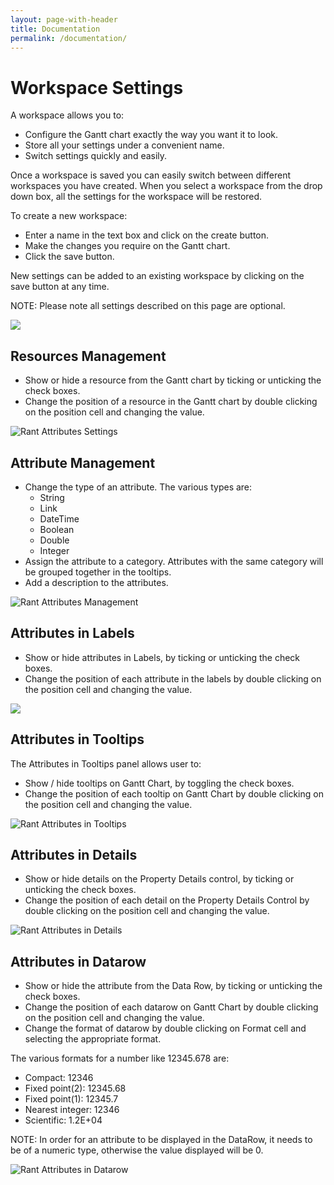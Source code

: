```yaml
---
layout: page-with-header
title: Documentation
permalink: /documentation/
---
```


# Workspace Settings

A workspace allows you to:

- Configure the Gantt chart exactly the way you want it to look.
- Store all your settings under a convenient name.
- Switch settings quickly and easily.

Once a workspace is saved you can easily switch between different workspaces you have created.
When you select a workspace from the drop down box, all the settings for the workspace will be restored.

To create a new workspace:

- Enter a name in the text box and click on the create button.
- Make the changes you require on the Gantt chart.
- Click the save button.

New settings can be added to an existing workspace by clicking on the save button at any time.

NOTE: Please note all settings described on this page are optional.

![](../images/DocumentationImages/Workspace/WorkspaceSettings.png)

## Resources Management

- Show or hide a resource from the Gantt chart by ticking or unticking the check boxes.
- Change the position of a resource in the Gantt chart by double clicking on the position cell and changing the value.


![Rant Attributes Settings](../images/DocumentationImages/Workspace/WorkspaceResourceManagement.png)

## Attribute Management

- Change the type of an attribute. The various types are:
    - String
    - Link
    - DateTime
    - Boolean
    - Double
    - Integer
- Assign the attribute to a category. Attributes with the same category will be grouped together in the tooltips. 
- Add a description to the attributes.

![Rant Attributes Management](../images/DocumentationImages/Workspace/WorkspaceAttributeManagement.png)

## Attributes in Labels

-  Show or hide attributes in Labels, by ticking or unticking the check boxes.
-  Change the position of each attribute in the labels by double clicking on the position cell and changing the value.

![](../images/DocumentationImages/Workspace/WorkspaceAttributeLabelsManagement.png)

## Attributes in Tooltips
The Attributes in Tooltips panel allows user to:

-  Show / hide tooltips on Gantt Chart, by toggling the check boxes.
-  Change the position of each tooltip on Gantt Chart by double clicking on the position cell and changing the value.


![Rant Attributes in Tooltips](../images/DocumentationImages/Workspace/WorkspaceAttributeTooltipsManagement.png)


## Attributes in Details

-  Show or hide details on the Property Details control, by ticking or unticking the check boxes.
-  Change the position of each detail on the Property Details Control by double clicking on the position cell and changing the value.


![Rant Attributes in Details](../images/DocumentationImages/Workspace/WorkspaceAttributeDetailsManagement.png)

## Attributes in Datarow

-  Show or hide the attribute from the Data Row, by ticking or unticking the check boxes.
-  Change the position of each datarow on Gantt Chart by double clicking on the position cell  and changing the value.
-  Change the format of datarow by double clicking on Format cell and selecting the appropriate format.

The various formats for a number like 12345.678 are:

- Compact: 12346
- Fixed point(2): 12345.68
- Fixed point(1): 12345.7
- Nearest integer: 12346
- Scientific: 1.2E+04

NOTE: In order for an attribute to be displayed in the DataRow, it needs to be of a numeric type, otherwise the value displayed will be 0.


![Rant Attributes in Datarow](../images/DocumentationImages/Workspace/WorkspaceAttributeDatarowManagement.png) 